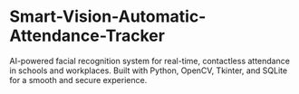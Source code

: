 # Smart-Vision-Automatic-Attendance-Tracker
AI-powered facial recognition system for real-time, contactless attendance in schools and workplaces. Built with Python, OpenCV, Tkinter, and SQLite for a smooth and secure experience.
